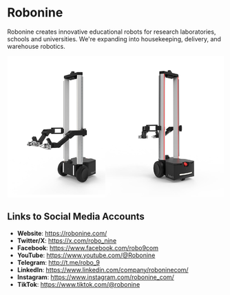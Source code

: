 # Robonine

Robonine creates innovative educational robots for research laboratories, schools and universities. We're expanding into housekeeping, delivery, and warehouse robotics.

![Robo 9 Basic Kit](../assets/images/Robo-9-Basic-Kit-1.png)

## Links to Social Media Accounts

- **Website**: https://robonine.com/
- **Twitter/X**: https://x.com/robo_nine
- **Facebook**: https://www.facebook.com/robo9com
- **YouTube**: https://www.youtube.com/@Robonine
- **Telegram**: http://t.me/robo_9
- **LinkedIn**: https://www.linkedin.com/company/roboninecom/
- **Instagram**: https://www.instagram.com/robonine_com/
- **TikTok**: https://www.tiktok.com/@robonine 
